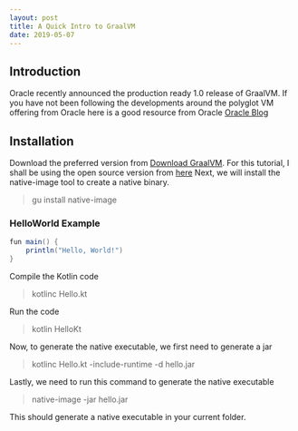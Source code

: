 ```yaml
---
layout: post
title: A Quick Intro to GraalVM
date: 2019-05-07
---
```


## Introduction
Oracle recently announced the production ready 1.0 release of GraalVM. If you have not been following the developments around the polyglot VM offering from Oracle here is a good resource from Oracle [Oracle Blog](https://blogs.oracle.com/developers/announcing-graalvm)

## Installation
Download the preferred version from [Download GraalVM](https://www.graalvm.org/downloads/). For this tutorial, I shall be using the open source version from [here](https://github.com/oracle/graal/releases)
Next, we will install the native-image tool to create a native binary.

> gu install native-image

### HelloWorld Example

``` java
fun main() {
    println("Hello, World!")
}
```

Compile the Kotlin code
> kotlinc Hello.kt

Run the code
> kotlin HelloKt

Now, to generate the native executable, we first need to generate a jar
> kotlinc Hello.kt -include-runtime -d hello.jar

Lastly, we need to run this command to generate the native executable
> native-image -jar hello.jar

This should generate a native executable in your current folder.
